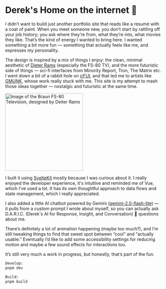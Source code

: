 # Derek's Home on the internet 🏡

I didn’t want to build just another portfolio site that reads like a resumé with a coat of paint. When you meet someone new, you don’t start by rattling off your job history; you ask where they’re from, what they’re into, what movies they like. That’s the kind of energy I wanted to bring here. I wanted something a bit more fun — something that actually feels like me, and expresses my personality.

The design is inspired by a mix of things I enjoy: the clean, minimal aesthetic of [Dieter Rams](https://www.vitsoe.com/us/about/good-design#ten-principles-for-good-design) (especially the FS-80 TV), and the more futuristic side of things — sci-fi interfaces from Minority Report, Tron, The Matrix etc. I went down a bit of a rabbit hole on [r/FUI](https://www.reddit.com/r/FUI/), and that led me to artists like [GMUNK](https://gmunk.com/Everything), whose work really stuck with me. This site is my attempt to mash those ideas together — nostalgic and futuristic at the same time.

<img src="https://github.com/user-attachments/assets/4a4e6a0f-37aa-4561-b7aa-52df799380b8" width="250" alt="Image of the Braun FS-80 Television, designed by Deiter Rams" />

I built it using [SvelteKit](https://svelte.dev/) mostly because I was curious about it. I really enjoyed the developer experience, it's intuitive and reminded me of Vue, which I’ve used a lot. It has its own thoughtful approach to data flows and state management, which I really appreciated.

I also added a little AI chatbot powered by Gemini [(gemini-2.0-flash-lite)](https://developers.googleblog.com/en/gemini-2-family-expands/) — it pulls from a custom prompt I wrote about myself, so you can actually ask D.A.R.I.C. (Derek's AI for Response, Insight, and Conversation) 🤖 questions about me.

There’s definitely a lot of animation happening (maybe too much?), and I’m still tweaking things to find that sweet spot between “cool” and “actually usable.” Eventually I’d like to add some accessibility settings for reducing motion and maybe a few sound effects for interactions too.

It’s still very much a work in progress, but honestly, that’s part of the fun.


```bash
Develop:
pnpm dev

Build:
pnpm build
```

